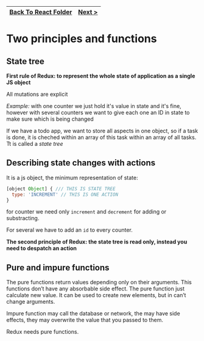 | [Back To React Folder](https://github.com/reginPekin/Frontend/tree/master/Dan%20Abramov%20-%20redux) | [Next >](02%20Reducer.md) |
| --------------------------------------------------------------------------------------------------------------- | --------------------------------- |

<h1>Two principles and functions</h1>

<h2>State tree</h2>

**First rule of Redux: to represent the whole state of application as a single JS object**

All mutations are explicit

*Example:* with one counter we just hold it's value in state and it's fine, however with several counters we want to give each one an ID in state to make sure which is being changed

If we have a todo app, we want to store all aspects in one object, so if a task is done, it is cheched within an array of this task within an array of all tasks. Tt is called a *state tree*

<h2>Describing state changes with actions</h2>

It is a js object, the minimum representation of state:
```js
[object Object] { /// THIS IS STATE TREE
  type: 'INCREMENT' // THIS IS ONE ACTION
}
```

for counter we need only ```increment``` and ```decrement``` for adding or substracting.

For several we have to add an ```id``` to every counter.

**The second principle of Redux: the state tree is read only, instead you need to despatch an action**

<h2>Pure and impure functions</h2>

The pure functions return values depending only on their arguments. This functions don’t have any absorbable side effect. The pure function just calculate new value. It can be used to create new elements, but in can’t change arguments.

Impure function may call the database or network, the may have side effects, they may overwrite the value that you passed to them.

Redux needs pure functions.